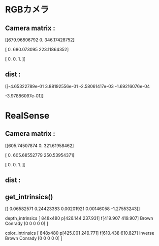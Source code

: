 # RGBカメラ 

## Camera matrix :  

  

[[679.96806792   0.         346.17428752] 

[  0.         680.073095   223.11864352] 

[  0.           0.           1.        ]] 

## dist :  

  

[[-4.65322789e-01  3.88192556e-01 -2.58061417e-03 -1.69216076e-04 

  -3.97886097e-01]] 

 

 

 

# RealSense 

## Camera matrix :  

  

[[605.74507874   0.         321.61958462] 

[  0.         605.68552779 250.53954371] 

[  0.           0.           1.        ]] 

## dist :  

  
## get_intrinsics()
[[ 0.06582571  0.24423383  0.00201921  0.00146058 -1.27553243]] 

depth_intrinsics
[ 848x480  p[426.144 237.931]  f[419.907 419.907]  Brown Conrady [0 0 0 0 0] ]

color_intrinsics
[ 848x480  p[425.001 249.771]  f[610.438 610.827]  Inverse Brown Conrady [0 0 0 0 0] ]

